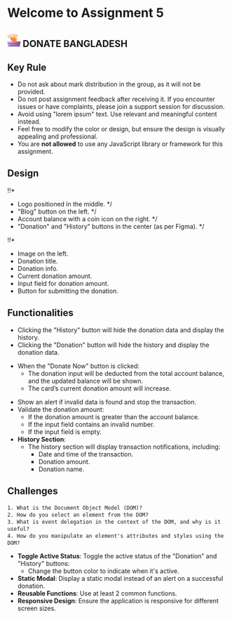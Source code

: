 # Welcome to Assignment 5

## <img width=30px src="assets/logo.png"/> DONATE BANGLADESH

## Key Rule

- Do not ask about mark distribution in the group, as it will not be provided.
- Do not post assignment feedback after receiving it. If you encounter issues or have complaints, please join a support session for discussion.
- Avoid using "lorem ipsum" text. Use relevant and meaningful content instead.
- Feel free to modify the color or design, but ensure the design is visually appealing and professional.
- You are **not allowed** to use any JavaScript library or framework for this assignment.

## Design

<!-- **Navbar**: Create a visually appealing navbar with the following structure:   -->!!*

- Logo positioned in the middle. \*/
- "Blog" button on the left. \*/
- Account balance with a coin icon on the right. \*/
- "Donation" and "History" buttons in the center (as per Figma). \*/

<!--  **Donation Cards**: Create 3 donation cards with the following details: --> !!*

- Image on the left.
- Donation title.
- Donation info.
- Current donation amount.
- Input field for donation amount.
- Button for submitting the donation.

<!-- - **History Section**: Initially hidden and empty. -->

## Functionalities

<!--  **Donation and History Button Functionality**: -->

- Clicking the "History" button will hide the donation data and display the history.
- Clicking the "Donation" button will hide the history and display the donation data.

<!--  **Donation Functionality for Each Card**: -->

- When the "Donate Now" button is clicked:
  - The donation input will be deducted from the total account balance, and the updated balance will be shown.
  - The card’s current donation amount will increase.
  <!--!! - A meaningful notification will be added to the History section. -->

<!--  **Input Validation**: -->

- Show an alert if invalid data is found and stop the transaction.
- Validate the donation amount:
  - If the donation amount is greater than the account balance.
  - If the input field contains an invalid number.
  - If the input field is empty.
- **History Section**:
  - The history section will display transaction notifications, including:
    - Date and time of the transaction.
    - Donation amount.
    - Donation name.

## Challenges

<!-- - **Sticky Navbar**: Make the navbar sticky to the top of the page. -->
<!-- - **Blog Page**: Create a `blog.html` file and link it to the main page: -->
  <!-- - The blog page should contain 4 questions and their answers: -->

    1. What is the Document Object Model (DOM)?
    2. How do you select an element from the DOM?
    3. What is event delegation in the context of the DOM, and why is it useful?
    4. How do you manipulate an element's attributes and styles using the DOM?

- **Toggle Active Status**: Toggle the active status of the "Donation" and "History" buttons:
  - Change the button color to indicate when it's active.
- **Static Modal**: Display a static modal instead of an alert on a successful donation.
- **Reusable Functions**: Use at least 2 common functions.
- **Responsive Design**: Ensure the application is responsive for different screen sizes.
